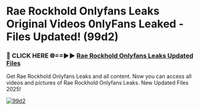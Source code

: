 # Rae Rockhold Onlyfans Leaks Original Videos 0nlyFans Leaked - Files Updated! (99d2)

<h3>🔴 CLICK HERE 🌐==►► <a href="https://tinyurl.com/ms9xzufz" rel="nofollow">Rae Rockhold Onlyfans Leaks Updated Files</a></h3>

Get Rae Rockhold Onlyfans Leaks and all content. Now you can access all videos and pictures of Rae Rockhold Onlyfans Leaks. New Updated Files 2025!

[![99d2](https://i.imgur.com/ppqm5kG.gif)](https://tinyurl.com/ms9xzufz)
